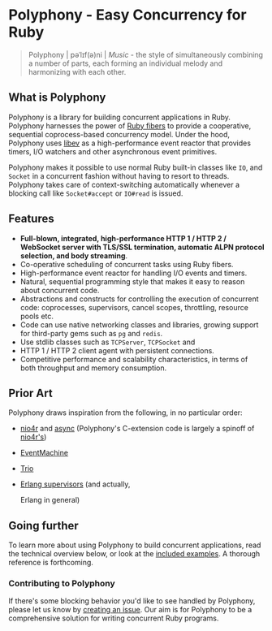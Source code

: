 # Polyphony - Easy Concurrency for Ruby

> Polyphony \| pəˈlɪf\(ə\)ni \| _Music_ - the style of simultaneously combining a number of parts, each forming an individual melody and harmonizing with each other.

## What is Polyphony

Polyphony is a library for building concurrent applications in Ruby. Polyphony harnesses the power of [Ruby fibers](https://ruby-doc.org/core-2.5.1/Fiber.html) to provide a cooperative, sequential coprocess-based concurrency model. Under the hood, Polyphony uses [libev](https://github.com/enki/libev) as a high-performance event reactor that provides timers, I/O watchers and other asynchronous event primitives.

Polyphony makes it possible to use normal Ruby built-in classes like `IO`, and `Socket` in a concurrent fashion without having to resort to threads. Polyphony takes care of context-switching automatically whenever a blocking call like `Socket#accept` or `IO#read` is issued.

## Features

* **Full-blown, integrated, high-performance HTTP 1 / HTTP 2 / WebSocket server with TLS/SSL termination, automatic ALPN protocol selection, and body streaming**.
* Co-operative scheduling of concurrent tasks using Ruby fibers.
* High-performance event reactor for handling I/O events and timers.
* Natural, sequential programming style that makes it easy to reason about concurrent code.
* Abstractions and constructs for controlling the execution of concurrent code: coprocesses, supervisors, cancel scopes, throttling, resource pools etc.
* Code can use native networking classes and libraries, growing support for third-party gems such as `pg` and `redis`.
* Use stdlib classes such as `TCPServer`, `TCPSocket` and 
* HTTP 1 / HTTP 2 client agent with persistent connections.
* Competitive performance and scalability characteristics, in terms of both throughput and memory consumption.

## Prior Art

Polyphony draws inspiration from the following, in no particular order:

* [nio4r](https://github.com/socketry/nio4r/) and [async](https://github.com/socketry/async) (Polyphony's C-extension code is largely a spinoff of [nio4r's](https://github.com/socketry/nio4r/tree/master/ext)\)
* [EventMachine](https://github.com/eventmachine/eventmachine)
* [Trio](https://trio.readthedocs.io/)
* [Erlang supervisors](http://erlang.org/doc/man/supervisor.html) \(and actually,

  Erlang in general\)

## Going further

To learn more about using Polyphony to build concurrent applications, read the technical overview below, or look at the [included examples](https://github.com/digital-fabric/polyphony/tree/9e0f3b09213156bdf376ef33684ef267517f06e8/examples/README.md). A thorough reference is forthcoming.

### Contributing to Polyphony

If there's some blocking behavior you'd like to see handled by Polyphony, please let us know by [creating an issue](https://github.com/digital-fabric/polyphony/issues). Our aim is for Polyphony to be a comprehensive solution for writing concurrent Ruby programs.

